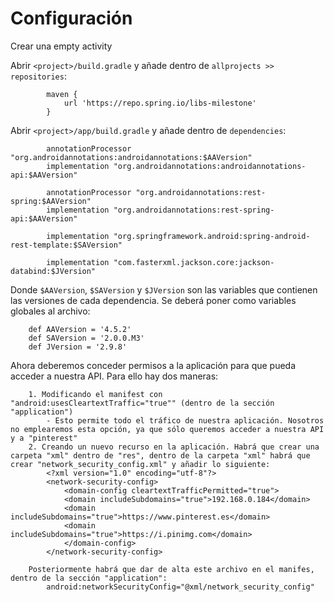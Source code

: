 # Configuración

Crear una empty activity

Abrir `<project>/build.gradle` y añade dentro de `allprojects >> repositories`:

```
		maven {
		    url 'https://repo.spring.io/libs-milestone'
		}
```

Abrir `<project>/app/build.gradle`  y añade dentro de `dependencies`:

```
	    annotationProcessor "org.androidannotations:androidannotations:$AAVersion"
	    implementation "org.androidannotations:androidannotations-api:$AAVersion"

	    annotationProcessor "org.androidannotations:rest-spring:$AAVersion"
	    implementation "org.androidannotations:rest-spring-api:$AAVersion"

	    implementation "org.springframework.android:spring-android-rest-template:$SAVersion"

	    implementation "com.fasterxml.jackson.core:jackson-databind:$JVersion"
```

Donde `$AAVersion`, `$SAVersion` y `$JVersion` son las variables que contienen las versiones de cada dependencia. Se deberá poner como variables globales al archivo:

```
	def AAVersion = '4.5.2'
	def SAVersion = '2.0.0.M3'
	def JVersion = '2.9.8'
```

Ahora deberemos conceder permisos a la aplicación para que pueda acceder a nuestra API. Para ello hay dos maneras:

```
	1. Modificando el manifest con "android:usesCleartextTraffic="true"" (dentro de la sección "application")
		- Esto permite todo el tráfico de nuestra aplicación. Nosotros no emplearemos esta opción, ya que sólo queremos acceder a nuestra API y a "pinterest"
	2. Creando un nuevo recurso en la aplicación. Habrá que crear una carpeta "xml" dentro de "res", dentro de la carpeta "xml" habrá que crear "network_security_config.xml" y añadir lo siguiente:
		<?xml version="1.0" encoding="utf-8"?>
		<network-security-config>
		    <domain-config cleartextTrafficPermitted="true">
			<domain includeSubdomains="true">192.168.0.184</domain>
			<domain includeSubdomains="true">https://www.pinterest.es</domain>
			<domain includeSubdomains="true">https://i.pinimg.com</domain>
		    </domain-config>
		</network-security-config>

	Posteriormente habrá que dar de alta este archivo en el manifes, dentro de la sección "application":
		android:networkSecurityConfig="@xml/network_security_config"
```
